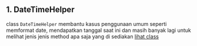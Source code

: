 ## 1. DateTimeHelper

class `DateTimeHelper` membantu kasus penggunaan umum seperti memformat date, mendapatkan tanggal saat ini dan masih banyak lagi untuk melihat jenis jenis method apa saja yang di sediakan [lihat class](https://github.com/crocodic-studio/AndroidCoreProject/blob/master/core/src/main/java/com/crocodic/core/helper/DateTimeHelper.kt)